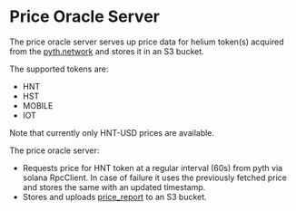 # Price Oracle Server

The price oracle server serves up price data for helium token(s) acquired from
the [pyth.network](https://pyth.network) and stores it in an S3 bucket.

The supported tokens are:
- HNT
- HST
- MOBILE
- IOT

Note that currently only HNT-USD prices are available.

The price oracle server:

- Requests price for HNT token at a regular interval (60s) from pyth via solana
  RpcClient. In case of failure it uses the previously fetched price and stores
  the same with an updated timestamp.
- Stores and uploads [price_report](TODO) to an S3 bucket.
